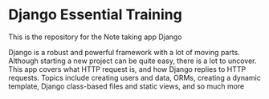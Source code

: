 # Django Essential Training
This is the repository for the Note taking app Django

Django is a robust and powerful framework with a lot of moving parts. Although starting a new project can be quite easy, there is a lot to uncover. This app covers what HTTP request is, and how Django replies to HTTP requests. Topics include creating users and data, ORMs, creating a dynamic template, Django class-based files and static views, and so much more

